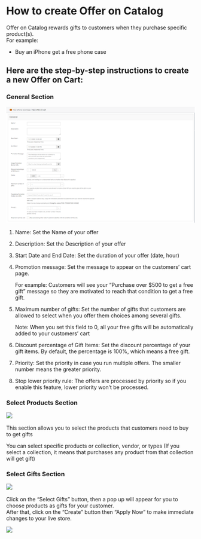 # How to create Offer on Catalog

Offer on Catalog rewards gifts to customers when they purchase specific product\(s\).   
For example: 

* Buy an iPhone get a free phone case

## **Here are the step-by-step instructions to create a new Offer on Cart:** 

### **General Section** 

![](../.gitbook/assets/general-section-2.png)

1. Name: Set the Name of your offer 
2. Description: Set the Description of your offer
3. Start Date and End Date: Set the duration of your offer \(date, hour\) 
4. Promotion message: Set the message to appear on the customers’ cart page. 

   For example: Customers will see your “Purchase over $500 to get a free gift” message so they are motivated to reach that condition to get a free gift. 

5. Maximum number of gifts: Set the number of gifts that customers are allowed to select when you offer them choices among several gifts. 

   Note: When you set this field to 0, all your free gifts will be automatically added to your customers’ cart 

6. Discount percentage of Gift Items: Set the discount percentage of your gift items. By default, the percentage is 100%, which means a free gift. 
7. Priority: Set the priority in case you run multiple offers. The smaller number means the greater priority.
8. Stop lower priority rule: The offers are processed by priority so if you enable this feature, lower priority won’t be processed. 

### **Select Products Section** 

![](https://secomapp.zendesk.com/hc/en-us/article_attachments/201105415/giftoncat2.png)

This section allows you to select the products that customers need to buy to get gifts
  
You can select specific products or collection, vendor, or types \(If you select a collection, it means that purchases any product from that collection will get gift\) 

### **Select Gifts Section**

![](https://secomapp.zendesk.com/hc/en-us/article_attachments/201041169/giftoncat3.png)

Click on the “Select Gifts” button, then a pop up will appear for you to choose products as gifts for your customer.   
After that, click on the “Create” button then “Apply Now” to make immediate changes to your live store.   


![](../.gitbook/assets/new-catalog-offer.gif)

